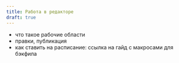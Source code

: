 ```yaml
---
title: Работа в редакторе
draft: true
---
```


- что такое рабочие области
- правки, публикация
- как ставить на расписание: ссылка на гайд с макросами для бэкфила
